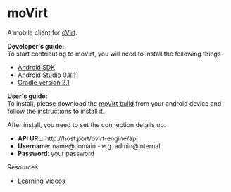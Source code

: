 moVirt
======

A mobile client for [oVirt](http://www.ovirt.org). 

**Developer's guide:**    
To start contributing to moVirt, you will need to install the following things-
* [Android SDK](http://developer.android.com/sdk/index.html)
* [Android Studio 0.8.11](http://tools.android.com/download/studio/canary/0-8-11)
* [Gradle version 2.1](http://gvmtool.net/)

**User's guide:**  
To install, please download the [moVirt build](https://github.com/matobet/moVirt/blob/master/moVirt/moVirt.apk?raw=true)
from your android device and follow the instructions to install it.

After install, you need to set the connection details up. 
* **API URL**: http://host:port/ovirt-engine/api
* **Username**: name@domain - e.g. admin@internal
* **Password**: your password
 


Resources:     
* [Learning Videos](https://github.com/sphoorti/moVirt/tree/master/videos)
